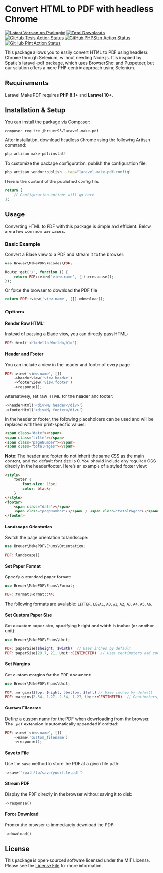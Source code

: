 # Convert HTML to PDF with headless Chrome

[![Latest Version on Packagist](https://img.shields.io/packagist/v/jbreuer95/laravel-make-pdf.svg?style=flat-square)](https://packagist.org/packages/jbreuer95/laravel-make-pdf)
[![Total Downloads](https://img.shields.io/packagist/dt/jbreuer95/laravel-make-pdf.svg?style=flat-square)](https://packagist.org/packages/jbreuer95/laravel-make-pdf)
[![GitHub Tests Action Status](https://img.shields.io/github/actions/workflow/status/jbreuer95/laravel-make-pdf/run-tests.yml?branch=master&label=tests&style=flat-square)](https://github.com/jbreuer95/laravel-make-pdf/actions/workflows/run-tests.yml)
[![GitHub PHPStan Action Status](https://img.shields.io/github/actions/workflow/status/jbreuer95/laravel-make-pdf/phpstan.yml?branch=master&label=phpstan&style=flat-square)](https://github.com/jbreuer95/laravel-make-pdf/actions/workflows/phpstan.yml)
[![GitHub Pint Action Status](https://img.shields.io/github/actions/workflow/status/jbreuer95/laravel-make-pdf/fix-php-code-style-issues.yml?branch=master&label=laravel%20pint&style=flat-square)](https://github.com/jbreuer95/laravel-make-pdf/actions/workflows/fix-php-code-style-issues.yml)

This package allows you to easily convert HTML to PDF using headless Chrome through Selenium, without needing Node.js.
It is inspired by Spatie's [laravel-pdf](https://github.com/spatie/laravel-pdf) package,
which uses BrowserShot and Puppeteer, but our solution offers a more PHP-centric approach using Selenium.

## Requirements

Laravel Make PDF requires **PHP 8.1+** and **Laravel 10+**.

## Installation & Setup

You can install the package via Composer:

```bash
composer require jbreuer95/laravel-make-pdf
```

After installation, download headless Chrome using the following Artisan command:

```bash
php artisan make-pdf:install
```

To customize the package configuration, publish the configuration file:

```bash
php artisan vendor:publish --tag="laravel-make-pdf-config"
```

Here is the content of the published config file:

```php
return [
    // Configuration options will go here
];
```

## Usage

Converting HTML to PDF with this package is simple and efficient. Below are a few common use cases:

### Basic Example

Convert a Blade view to a PDF and stream it to the browser:

```php
use Breuer\MakePDF\Facades\PDF;

Route::get('/', function () {
    return PDF::view('view.name', [])->response();
});
```

Or force the browser to download the PDF file

```php
return PDF::view('view.name', [])->download();
```

### Options

#### Render Raw HTML:

Instead of passing a Blade view, you can directly pass HTML:

```php
PDF::html('<h1>Hello World</h1>')
```

#### Header and Footer

You can include a view in the header and footer of every page:

```php
PDF::view('view.name', [])
    ->headerView('view.header')
    ->footerView('view.footer')
    ->response();
```

Alternatively, set raw HTML for the header and footer:

```php
->headerHtml('<div>My header</div>')
->footerHtml('<div>My footer</div>')
```

In the header or footer, the following placeholders can be used and will be replaced with their print-specific values:

```html
<span class="date"></span>
<span class="title"></span>
<span class="pageNumber"></span>
<span class="totalPages"></span>
```

**Note:** The header and footer do not inherit the same CSS as the main content, and the default font size is 0. You should include any required CSS directly in the header/footer. Here’s an example of a styled footer view:

```html
<style>
    footer {
        font-size: 13px;
        color: black;
    }
</style>
<footer>
    <span class="date"></span>
    <span class="pageNumber"></span> / <span class="totalPages"></span>
</footer>
```

#### Landscape Orientation

Switch the page orientation to landscape:

```php
use Breuer\MakePDF\Enums\Orientation;

PDF::landscape()
```

#### Set Paper Format

Specify a standard paper format:

```php
use Breuer\MakePDF\Enums\Format;

PDF::format(Format::A4)
```

The following formats are available: `LETTER`, `LEGAL`, `A0`, `A1`, `A2`, `A3`, `A4`, `A5`, `A6`.

#### Set Custom Paper Size

Set a custom paper size, specifying height and width in inches (or another unit):

```php
use Breuer\MakePDF\Enums\Unit;

PDF::paperSize($height, $width)  // Uses inches by default
PDF::paperSize(29.7, 21, Unit::CENTIMETER)  // Uses centimeters and converts to inches
```

#### Set Margins

Set custom margins for the PDF document:

```php
use Breuer\MakePDF\Enums\Unit;

PDF::margins($top, $right, $bottom, $left) // Uses inches by default
PDF::margins(2.54, 1.27, 2.54, 1.27, Unit::CENTIMETER)  // Centimeters, converted to inches
```

#### Custom Filename

Define a custom name for the PDF when downloading from the browser.
The `.pdf` extension is automatically appended if omitted:

```php
PDF::view('view.name', [])
    ->name('custom_filename')
    ->response();
```

#### Save to File

Use the `save` method to store the PDF at a given file path:

```php
->save('/path/to/save/yourfile.pdf')
```

#### Stream PDF

Display the PDF directly in the browser without saving it to disk:

```php
->response()
```

#### Force Download

Prompt the browser to immediately download the PDF:

```php
->download()
```

## License

This package is open-sourced software licensed under the MIT License.  
Please see the [License File](LICENSE.md) for more information.
